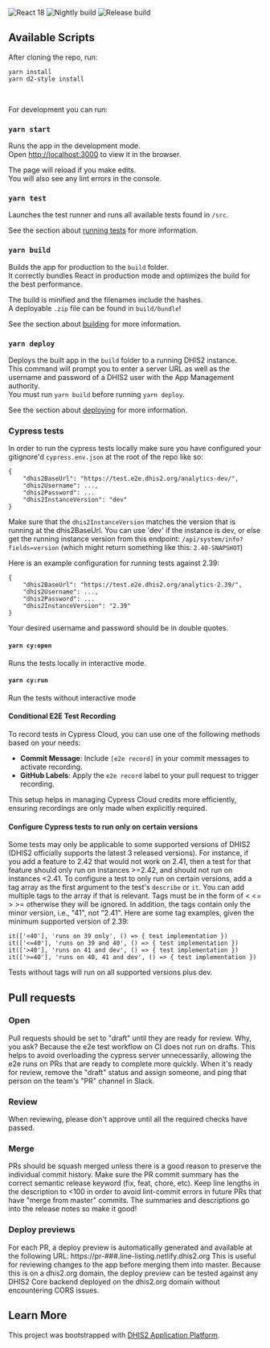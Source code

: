 ![React 18](https://img.shields.io/badge/react-18-blue)
![Nightly build](https://github.com/dhis2/line-listing-app/actions/workflows/nightly.yml/badge.svg)
![Release build](https://github.com/dhis2/line-listing-app/actions/workflows/dhis2-verify-app.yml/badge.svg?branch=master)

## Available Scripts

After cloning the repo, run:

`yarn install`<br />
`yarn d2-style install`

<br />

For development you can run:

### `yarn start`

Runs the app in the development mode.<br />
Open [http://localhost:3000](http://localhost:3000) to view it in the browser.

The page will reload if you make edits.<br />
You will also see any lint errors in the console.

### `yarn test`

Launches the test runner and runs all available tests found in `/src`.<br />

See the section about [running tests](https://platform.dhis2.nu/#/scripts/test) for more information.

### `yarn build`

Builds the app for production to the `build` folder.<br />
It correctly bundles React in production mode and optimizes the build for the best performance.

The build is minified and the filenames include the hashes.<br />
A deployable `.zip` file can be found in `build/bundle`!

See the section about [building](https://platform.dhis2.nu/#/scripts/build) for more information.

### `yarn deploy`

Deploys the built app in the `build` folder to a running DHIS2 instance.<br />
This command will prompt you to enter a server URL as well as the username and password of a DHIS2 user with the App Management authority.<br/>
You must run `yarn build` before running `yarn deploy`.<br />

See the section about [deploying](https://platform.dhis2.nu/#/scripts/deploy) for more information.

### Cypress tests

In order to run the cypress tests locally make sure you have configured your gitignore'd `cypress.env.json` at the root of the repo like so:

```
{
    "dhis2BaseUrl": "https://test.e2e.dhis2.org/analytics-dev/",
    "dhis2Username": ...,
    "dhis2Password": ...
    "dhis2InstanceVersion": "dev"
}
```

Make sure that the `dhis2InstanceVersion` matches the version that is running at the dhis2BaseUrl. You can use 'dev' if the instance is dev, or else get the running instance version from this endpoint: `/api/system/info?fields=version` (which might return something like this: `2.40-SNAPSHOT`)

Here is an example configuration for running tests against 2.39:

```
{
    "dhis2BaseUrl": "https://test.e2e.dhis2.org/analytics-2.39/",
    "dhis2Username": ...,
    "dhis2Password": ...
    "dhis2InstanceVersion": "2.39"
}
```

Your desired username and password should be in double quotes.

#### `yarn cy:open`

Runs the tests locally in interactive mode.

#### `yarn cy:run`

Run the tests without interactive mode

#### Conditional E2E Test Recording

To record tests in Cypress Cloud, you can use one of the following methods based on your needs:

-   **Commit Message**: Include `[e2e record]` in your commit messages to activate recording.
-   **GitHub Labels**: Apply the `e2e record` label to your pull request to trigger recording.

This setup helps in managing Cypress Cloud credits more efficiently, ensuring recordings are only made when explicitly required.

#### Configure Cypress tests to run only on certain versions

Some tests may only be applicable to some supported versions of DHIS2 (DHIS2 officially supports the latest 3 released versions). For instance, if you add a feature to 2.42 that would not work on 2.41, then a test for that feature should only run on instances >=2.42, and should not run on instances <2.41. To configure a test to only run on certain versions, add a tag array as the first argument to the test's `describe` or `it`. You can add multiple tags to the array if that is relevant. Tags must be in the form of < <= > >= otherwise they will be ignored. In addition, the tags contain only the minor version, i.e., "41", not "2.41". Here are some tag examples, given the minimum supported version of 2.39:

```
it(['<40'], 'runs on 39 only', () => { test implementation })
it(['<=40'], 'runs on 39 and 40', () => { test implementation })
it(['>40'], 'runs on 41 and dev', () => { test implementation })
it(['>=40'], 'runs on 40, 41 and dev', () => { test implementation })
```

Tests without tags will run on all supported versions plus dev.

## Pull requests

### Open

Pull requests should be set to "draft" until they are ready for review. Why, you ask? Because the e2e test workflow on CI does not run on drafts. This helps to avoid overloading the cypress server unnecessarily, allowing the e2e runs on PRs that are ready to complete more quickly. When it's ready for review, remove the "draft" status and assign someone, and ping that person on the team's "PR" channel in Slack.

### Review

When reviewing, please don't approve until all the required checks have passed.

### Merge

PRs should be squash merged unless there is a good reason to preserve the individual commit history. Make sure the PR commit summary has the correct semantic release keyword (fix, feat, chore, etc). Keep line lengths in the description to <100 in order to avoid lint-commit errors in future PRs that have "merge from master" commits. The summaries and descriptions go into the release notes so make it good!

### Deploy previews

For each PR, a deploy preview is automatically generated and available at the following URL: https://pr-###.line-listing.netlify.dhis2.org This is useful for reviewing changes to the app before merging them into master. Because this is on a dhis2.org domain, the deploy preview can be tested against any DHIS2 Core backend deployed on the dhis2.org domain without encountering CORS issues.

## Learn More

This project was bootstrapped with [DHIS2 Application Platform](https://github.com/dhis2/app-platform).
